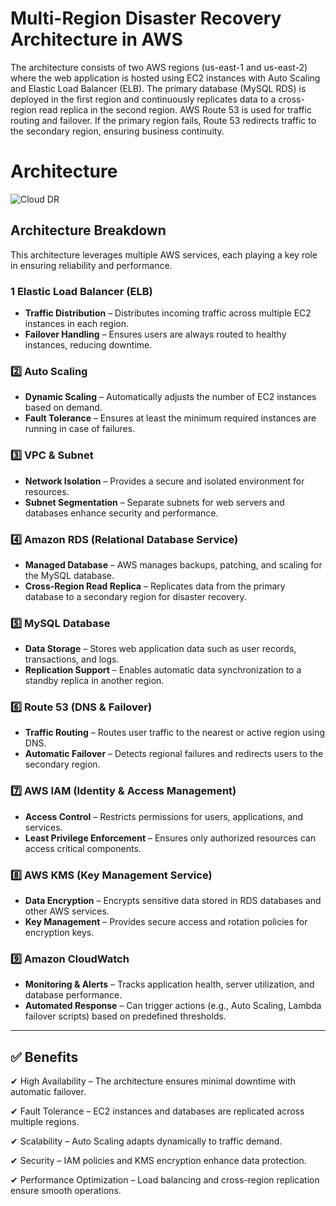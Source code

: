 # Multi-Region Disaster Recovery Architecture in AWS
The architecture consists of two AWS regions (us-east-1 and us-east-2) where the web application is hosted using EC2 instances with Auto Scaling and Elastic Load Balancer (ELB). The primary database (MySQL RDS) is deployed in the first region and continuously replicates data to a cross-region read replica in the second region.
AWS Route 53 is used for traffic routing and failover. If the primary region fails, Route 53 redirects traffic to the secondary region, ensuring business continuity.
# Architecture
![Cloud DR](https://github.com/user-attachments/assets/dc5c0616-be8e-49ce-9083-1409a3a52fb1)
## Architecture Breakdown
This architecture leverages multiple AWS services, each playing a key role in ensuring reliability and performance.

### **1️ Elastic Load Balancer (ELB)**
- **Traffic Distribution** – Distributes incoming traffic across multiple EC2 instances in each region.
- **Failover Handling** – Ensures users are always routed to healthy instances, reducing downtime.

### **2️⃣ Auto Scaling**
- **Dynamic Scaling** – Automatically adjusts the number of EC2 instances based on demand.
- **Fault Tolerance** – Ensures at least the minimum required instances are running in case of failures.

### **3️⃣ VPC & Subnet**
- **Network Isolation** – Provides a secure and isolated environment for resources.
- **Subnet Segmentation** – Separate subnets for web servers and databases enhance security and performance.

### **4️⃣ Amazon RDS (Relational Database Service)**
- **Managed Database** – AWS manages backups, patching, and scaling for the MySQL database.
- **Cross-Region Read Replica** – Replicates data from the primary database to a secondary region for disaster recovery.

### **5️⃣ MySQL Database**
- **Data Storage** – Stores web application data such as user records, transactions, and logs.
- **Replication Support** – Enables automatic data synchronization to a standby replica in another region.

### **6️⃣ Route 53 (DNS & Failover)**
- **Traffic Routing** – Routes user traffic to the nearest or active region using DNS.
- **Automatic Failover** – Detects regional failures and redirects users to the secondary region.

### **7️⃣ AWS IAM (Identity & Access Management)**
- **Access Control** – Restricts permissions for users, applications, and services.
- **Least Privilege Enforcement** – Ensures only authorized resources can access critical components.

### **8️⃣ AWS KMS (Key Management Service)**
- **Data Encryption** – Encrypts sensitive data stored in RDS databases and other AWS services.
- **Key Management** – Provides secure access and rotation policies for encryption keys.

### **9️⃣ Amazon CloudWatch**
- **Monitoring & Alerts** – Tracks application health, server utilization, and database performance.
- **Automated Response** – Can trigger actions (e.g., Auto Scaling, Lambda failover scripts) based on predefined thresholds.

---

## ✅ Benefits

✔ High Availability – The architecture ensures minimal downtime with automatic failover.

✔ Fault Tolerance – EC2 instances and databases are replicated across multiple regions.

✔ Scalability – Auto Scaling adapts dynamically to traffic demand.

✔ Security – IAM policies and KMS encryption enhance data protection.

✔ Performance Optimization – Load balancing and cross-region replication ensure smooth operations.
